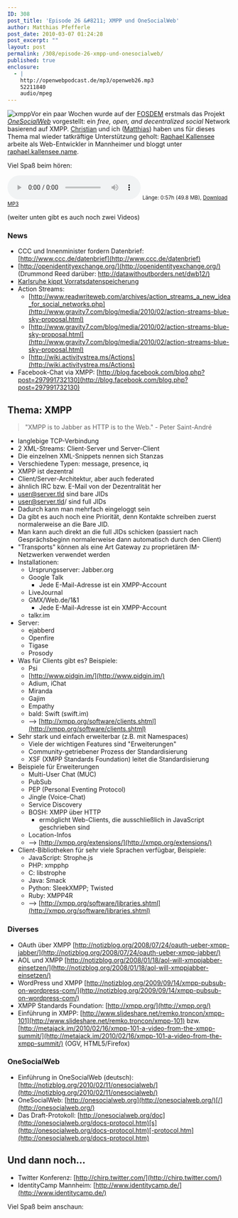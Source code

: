 ```yaml
---
ID: 308
post_title: 'Episode 26 &#8211; XMPP und OneSocialWeb'
author: Matthias Pfefferle
post_date: 2010-03-07 01:24:28
post_excerpt: ""
layout: post
permalink: /308/episode-26-xmpp-und-onesocialweb/
published: true
enclosure:
  - |
    http://openwebpodcast.de/mp3/openweb26.mp3
    52211840
    audio/mpeg
---
```


![xmpp](http://blog.openwebpodcast.de/uploads/2010/03/xmpp.png "xmpp")Vor ein paar Wochen wurde auf der [FOSDEM](http://fosdem.org/2010/) erstmals das Projekt _[OneSocialWeb](http://onesocialweb.org/)_ vorgestellt: ein _free, open, and decentralized social_ Network basierend auf XMPP. [Christian](http://mrtopf.de) und ich ([Matthias](http://notizblog.org/)) haben uns für dieses Thema mal wieder tatkräftige Unterstützung geholt: [Raphael Kallensee](http://identi.ca/rkallensee) arbeite als Web-Entwickler in Mannheimer und bloggt unter [raphael.kallensee.name](http://raphael.kallensee.name/).

Viel Spaß beim hören:

<audio controls>
  <source src="http://openwebpodcast.de/mp3/openweb26.mp3" type="audio/mpeg">
  Ihr Browser unterstützt diesen Audio-Player nicht.
</audio>
<small>Länge: 0:57h (49.8 MB), <a href="http://openwebpodcast.de/mp3/openweb26.mp3">Download MP3</a></small>

(weiter unten gibt es auch noch zwei Videos)

### News

*   CCC und Innenminister fordern Datenbrief: [http://www.ccc.de/datenbrief](http://www.ccc.de/datenbrief)
*   [http://openidentityexchange.org/](http://openidentityexchange.org/) (Drummond Reed darüber: [http://datawithoutborders.net/dwb12/)](http://datawithoutborders.net/dwb12/%29)
*   [Karlsruhe kippt Vorratsdatenspeicherung](http://www.tagesschau.de/inland/bundesverfassungsgericht144.html)
*   Action Streams:
    *   [http://www.readwriteweb.com/archives/action_streams_a_new_idea_for_social_networks.php](http://www.gravity7.com/blog/media/2010/02/action-streams-blue-sky-proposal.html)
    *   [http://www.gravity7.com/blog/media/2010/02/action-streams-blue-sky-proposal.html](http://www.gravity7.com/blog/media/2010/02/action-streams-blue-sky-proposal.html)
    *   [http://wiki.activitystrea.ms/Actions](http://wiki.activitystrea.ms/Actions)
*   Facebook-Chat via XMPP: [http://blog.facebook.com/blog.php?post=297991732130](http://blog.facebook.com/blog.php?post=297991732130)

## Thema: XMPP

> "XMPP is to Jabber as HTTP is to the Web." - Peter Saint-André

*   langlebige TCP-Verbindung
*   2 XML-Streams: Client-Server und Server-Client
*   Die einzelnen XML-Snippets nennen sich Stanzas
*   Verschiedene Typen: message, presence, iq
*   XMPP ist dezentral
*   Client/Server-Architektur, aber auch federated
*   ähnlich IRC bzw. E-Mail von der Dezentralität her
*   user@server.tld sind bare JIDs
*   user@server.tld/<resource> sind full JIDs
*   Dadurch kann man mehrfach eingeloggt sein
*   Da gibt es auch noch eine Priorität, denn Kontakte schreiben zuerst normalerweise an die Bare JID.
*   Man kann auch direkt an die full JIDs schicken (passiert nach Gesprächsbeginn normalerweise dann automatisch durch den Client)
*   "Transports" können als eine Art Gateway zu proprietären IM-Netzwerken verwendet werden
*   Installationen:
    *   Ursprungsserver: Jabber.org
    *   Google Talk
        *   Jede E-Mail-Adresse ist ein XMPP-Account
    *   LiveJournal
    *   GMX/Web.de/1&1
        *   Jede E-Mail-Adresse ist ein XMPP-Account
    *   talkr.im
*   Server:
    *   ejabberd
    *   Openfire
    *   Tigase
    *   Prosody
*   Was für Clients gibt es? Beispiele:
    *   Psi
    *   [http://www.pidgin.im/](http://www.pidgin.im/)
    *   Adium, iChat
    *   Miranda
    *   Gajim
    *   Empathy
    *   bald: Swift (swift.im)
    *   --> [http://xmpp.org/software/clients.shtml](http://xmpp.org/software/clients.shtml)
*   Sehr stark und einfach erweiterbar (z.B. mit Namespaces)
    *   Viele der wichtigen Features sind "Erweiterungen"
    *   Community-getriebener Prozess der Standardisierung
    *   XSF (XMPP Standards Foundation) leitet die Standardisierung
*   Beispiele für Erweiterungen
    *   Multi-User Chat (MUC)
    *   PubSub
    *   PEP (Personal Eventing Protocol)
    *   Jingle (Voice-Chat)
    *   Service Discovery
    *   BOSH: XMPP über HTTP
        *   ermöglicht Web-Clients, die ausschließlich in JavaScript geschrieben sind
    *   Location-Infos
    *   --> [http://xmpp.org/extensions/](http://xmpp.org/extensions/)
*   Client-Bibliotheken für sehr viele Sprachen verfügbar, Beispiele:
    *   JavaScript: Strophe.js
    *   PHP: xmpphp
    *   C: libstrophe
    *   Java: Smack
    *   Python: SleekXMPP; Twisted
    *   Ruby: XMPP4R
    *   --> [http://xmpp.org/software/libraries.shtml](http://xmpp.org/software/libraries.shtml)

### Diverses

*   OAuth über XMPP [http://notizblog.org/2008/07/24/oauth-ueber-xmpp-jabber/](http://notizblog.org/2008/07/24/oauth-ueber-xmpp-jabber/)
*   AOL und XMPP [http://notizblog.org/2008/01/18/aol-will-xmppjabber-einsetzen/](http://notizblog.org/2008/01/18/aol-will-xmppjabber-einsetzen/)
*   WordPress und XMPP [http://notizblog.org/2009/09/14/xmpp-pubsub-on-wordpress-com/](http://notizblog.org/2009/09/14/xmpp-pubsub-on-wordpress-com/)
*   XMPP Standards Foundation: [http://xmpp.org/](http://xmpp.org/)
*   Einführung in XMPP: [http://www.slideshare.net/remko.troncon/xmpp-101](http://www.slideshare.net/remko.troncon/xmpp-101) bzw. [http://metajack.im/2010/02/16/xmpp-101-a-video-from-the-xmpp-summit/](http://metajack.im/2010/02/16/xmpp-101-a-video-from-the-xmpp-summit/) (OGV, HTML5/Firefox)

### OneSocialWeb

*   Einführung in OneSocialWeb (deutsch): [http://notizblog.org/2010/02/11/onesocialweb/](http://notizblog.org/2010/02/11/onesocialweb/)
*   OneSocialWeb: [http://onesocialweb.org](http://onesocialweb.org/)[/](http://onesocialweb.org/)
*   Das Draft-Protokoll: [http://onesocialweb.org/doc](http://onesocialweb.org/docs-protocol.htm)[s](http://onesocialweb.org/docs-protocol.htm)[-protocol.htm](http://onesocialweb.org/docs-protocol.htm)

## Und dann noch...

*   Twitter Konferenz: [http://chirp.twitter.com/](http://chirp.twitter.com/)
*   IdentityCamp Mannheim: [http://www.identitycamp.de/](http://www.identitycamp.de/)

Viel Spaß beim anschaun: <object width="480" height="295"><param name="movie" value="http://www.youtube.com/v/o7Pt0PXC_Bs&amp;hl=de_DE&amp;fs=1&amp;"><param name="allowFullScreen" value="true"><param name="allowscriptaccess" value="always"><embed src="http://www.youtube.com/v/o7Pt0PXC_Bs&amp;hl=de_DE&amp;fs=1&amp;" type="application/x-shockwave-flash" allowscriptaccess="always" allowfullscreen="true" width="480" height="295"></object> <object width="480" height="295"><param name="movie" value="http://www.youtube.com/v/dApxhDbqG_k&amp;hl=de_DE&amp;fs=1&amp;"><param name="allowFullScreen" value="true"><param name="allowscriptaccess" value="always"><embed src="http://www.youtube.com/v/dApxhDbqG_k&amp;hl=de_DE&amp;fs=1&amp;" type="application/x-shockwave-flash" allowscriptaccess="always" allowfullscreen="true" width="480" height="295"></object>
